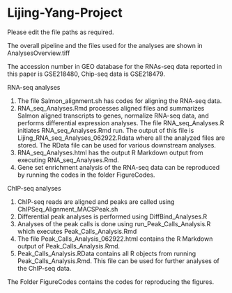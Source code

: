 # Lijing-Yang-Project
Please edit the file paths as required.

The overall pipeline and the files used for the analyses are shown in AnalysesOverview.tiff

The accession number in GEO database for the RNAs-seq data reported in this paper is GSE218480, Chip-seq data is GSE218479.

RNA-seq analyses
1) The file Salmon_alignment.sh has codes for aligning the RNA-seq data.
2) RNA_seq_Analyses.Rmd processes aligned files and summarizes  Salmon aligned transcripts to genes, normalize RNA-seq data, and performs differential expression analyses. The file RNA_seq_Analyses.R initiates RNA_seq_Analyses.Rmd run. The output of this file is Lijing_RNA_seq_Analyses_062922.Rdata where all the analyzed files are stored. The RData file can be used for various downstream analyses.
3) RNA_seq_Analyses.html has the output R Markdown output from executing RNA_seq_Analyses.Rmd.  
4) Gene set enrichment analysis of the RNA-seq data can be reproduced by running the codes in the folder FigureCodes.


ChIP-seq analyses
1) ChIP-seq reads are aligned and peaks are called using ChIPSeq_Alignment_MACSPeak.sh
2) Differential peak analyses is performed using DiffBind_Analyses.R
3) Analyses of the peak calls is done using run_Peak_Calls_Analysis.R which executes Peak_Calls_Analysis.Rmd
4) The file Peak_Calls_Analysis_062922.html contains the R Markdown output of Peak_Calls_Analysis.Rmd.
5) Peak_Calls_Analysis.RData contains all R objects from running Peak_Calls_Analysis.Rmd. This file can be used for further analyses of the ChIP-seq data.

The Folder FigureCodes contains the codes for reproducing the figures.
